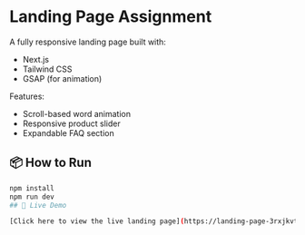 # Landing Page Assignment

A fully responsive landing page built with:

- Next.js
- Tailwind CSS
- GSAP (for animation)

Features:
- Scroll-based word animation
- Responsive product slider
- Expandable FAQ section

## 📦 How to Run

```bash
npm install
npm run dev
## 🚀 Live Demo

[Click here to view the live landing page](https://landing-page-3rxjkvtmt-anukasars-projects.vercel.app)


